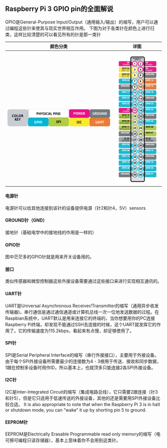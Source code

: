 ## Raspberry Pi 3 GPIO pin的全面解说

GPIO是General-Purpose Input/Output（通用输入/输出）的缩写，用户可以通过编程这些针来使其与现实世界相互作用。
下图为对于各类针在颜色上进行归类，这样比较清楚的可以看见所有的针是那一类针

颜色分类 | 详图
---|---
![颜色注明](Images/colorKey.png) | ![详图](Images/Screen-Shot-2017-09-06-at-2.29.12-PM.png)

#### 电源针

电源针可以给其他连接到该针的设备提供电源（针2和针4，5V）sensors

#### GROUND针（GND）

接地针（基础电学中的接地线的作用是一样的）

#### GPIO针

图中茫茫多的GPIO针就是用来开关设备用的。

#### 接口

类似传感器和微型控制器这些外接设备需要通过这些接口来进行实现相互通讯的。

#### UART针

UART是Universal Asynchronous Receiver/Transmitter的缩写（通用异步收发传输器)，串行通信是通过通信通道或计算机总线一次一位地发送数据的过程。在Raspbian系统中，UART默认是用来连接它的终端的，当你想要用你的PC连接Raspberry Pi终端，却发现不能通过SSH去连接的时候，这个UART就发挥它的作用了。它的传输速度为115.2kbps，看起来有点慢，却足够使用了。

#### SPI针

SPI是Serial Peripheral Interface的缩写（串行外接接口），主要用于外接设备。由于每个SPI外接设备所需要最少的连接数为4 - 3根用于传送、接收和同步数据，1跟在控制多设备时用作ID，所以基本上，也就顶多只能连接2各SPI外接设备。

#### I2C针

I2C是Inter-Integrated Circuit的缩写（集成电路总线），它只需要2跟连接（针3和针5），但是它只适用于低速传送的外接设备，其他的还是需要用SPI外接设备比较合适。
It is also appropriate to note that when the Raspberry Pi 3 is in halt or shutdown mode, you can “wake” it up by shorting pin 5 to ground.

#### EEPROM针

EEPROM是Electrically Erasable Programmable read only memory的缩写（电可擦可编程只读存储器），基本上意味着你不会用到这类针。
